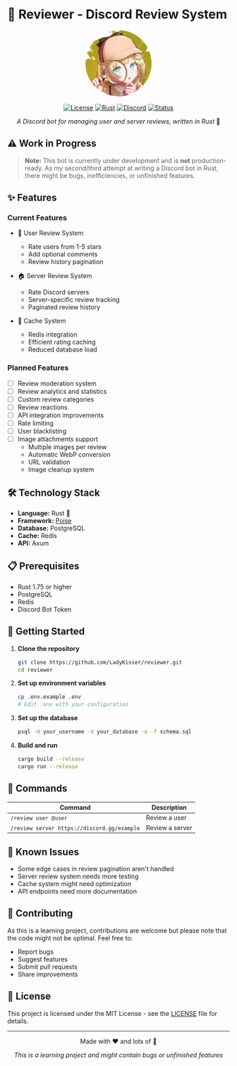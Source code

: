 # 🌟 Reviewer - Discord Review System

<div align="center">

<img src="./assets/logo.jpg" alt="ReviewBot Logo" style="border-radius: 50%; width: 150px; height: 150px; object-fit: cover;" />

<p align="center">
<a href="LICENSE"><img src="https://img.shields.io/badge/license-MIT-blue.svg" alt="License"></a>
<a href="https://www.rust-lang.org"><img src="https://img.shields.io/badge/rust-1.75%2B-orange.svg" alt="Rust"></a>
<a href="https://discord.com"><img src="https://img.shields.io/badge/discord-bot-7289da.svg" alt="Discord"></a>
<a href="https://github.com/LadyKisser/reviewer"><img src="https://img.shields.io/badge/status-work%20in%20progress-yellow.svg" alt="Status"></a>
</p>

*A Discord bot for managing user and server reviews, written in Rust* 🦀

</div>

## ⚠️ Work in Progress

> **Note:** This bot is currently under development and is **not** production-ready. As my second/third attempt at writing a Discord bot in Rust, there might be bugs, inefficiencies, or unfinished features.

## ✨ Features

### Current Features
- 📝 User Review System
  - Rate users from 1-5 stars
  - Add optional comments
  - Review history pagination

- 🏠 Server Review System
  - Rate Discord servers
  - Server-specific review tracking
  - Paginated review history

- 🔄 Cache System
  - Redis integration
  - Efficient rating caching
  - Reduced database load

### Planned Features
- [ ] Review moderation system
- [ ] Review analytics and statistics
- [ ] Custom review categories
- [ ] Review reactions
- [ ] API integration improvements
- [ ] Rate limiting
- [ ] User blacklisting
- [ ] Image attachments support
  - Multiple images per review
  - Automatic WebP conversion
  - URL validation
  - Image cleanup system

## 🛠️ Technology Stack

- **Language:** Rust 🦀
- **Framework:** [Poise](https://github.com/serenity-rs/poise)
- **Database:** PostgreSQL
- **Cache:** Redis
- **API:** Axum

## 📋 Prerequisites

- Rust 1.75 or higher
- PostgreSQL
- Redis
- Discord Bot Token

## 🚀 Getting Started

1. **Clone the repository**
   ```bash
   git clone https://github.com/LadyKisser/reviewer.git
   cd reviewer
   ```

2. **Set up environment variables**
   ```bash
   cp .env.example .env
   # Edit .env with your configuration
   ```

3. **Set up the database**
   ```bash
   psql -U your_username -d your_database -a -f schema.sql
   ```

4. **Build and run**
   ```bash
   cargo build --release
   cargo run --release
   ```

## 🎨 Commands

| Command | Description |
|---------|-------------|
| `/review user @user` | Review a user |
| `/review server https://discord.gg/example` | Review a server |

## 🚧 Known Issues

- Some edge cases in review pagination aren't handled
- Server review system needs more testing
- Cache system might need optimization
- API endpoints need more documentation

## 📝 Contributing

As this is a learning project, contributions are welcome but please note that the code might not be optimal. Feel free to:
- Report bugs
- Suggest features
- Submit pull requests
- Share improvements

## 📜 License

This project is licensed under the MIT License - see the [LICENSE](LICENSE) file for details.

---

<div align="center">

Made with ❤️ and lots of 🍷

*This is a learning project and might contain bugs or unfinished features*

</div>